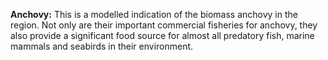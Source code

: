 **Anchovy:** This is a modelled indication of the biomass anchovy in the
region. Not only are their important commercial fisheries for anchovy,
they also provide a significant food source for almost all predatory
fish, marine mammals and seabirds in their environment.




